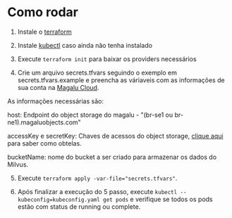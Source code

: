 # Como rodar

1. Instale o [terraform](https://developer.hashicorp.com/terraform/install)

2. Instale [kubectl](https://kubernetes.io/docs/tasks/tools/) caso ainda não tenha instalado

3. Execute `terraform init` para baixar os providers necessários

4. Crie um arquivo secrets.tfvars seguindo o exemplo em secrets.tfvars.example e preencha as váriaveis com as informações de sua conta na [Magalu Cloud](https://console.magalu.cloud/).

As informações necessárias são:

host: Endpoint do object storage do magalu - "(br-se1 ou br-ne1).magaluobjects.com"

accessKey e secretKey: Chaves de acessos do object storage, [clique aqui](https://docs.magalu.cloud/docs/devops-tools/api-keys/how-to/object-storage/create-api-keys) para saber como obtelas.

bucketName: nome do bucket a ser criado para armazenar os dados do Milvus.

5. Execute `terraform apply -var-file="secrets.tfvars"`.

6. Após finalizar a execução do 5 passo, execute `kubectl --kubeconfig=kubeconfig.yaml get pods` e verifique se todos os pods estão com status de running ou complete.